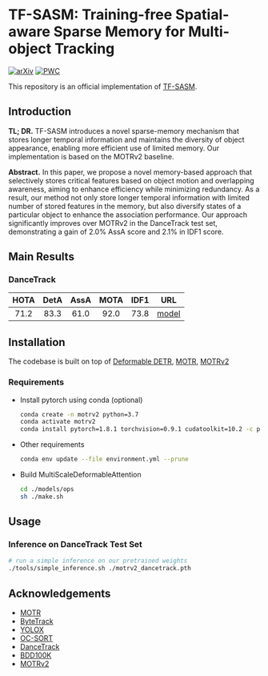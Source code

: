 # TF-SASM: Training-free Spatial-aware Sparse Memory for Multi-object Tracking
[![arXiv](https://img.shields.io/badge/arXiv-2407.04327-COLOR.svg)](https://arxiv.org/abs/2407.04327)
[![PWC](https://img.shields.io/endpoint.svg?url=https://paperswithcode.com/paper/tf-sasm-training-free-spatial-aware-sparse)](https://paperswithcode.com/paper/tf-sasm-training-free-spatial-aware-sparse)

This repository is an official implementation of [TF-SASM](https://arxiv.org/abs/2407.04327).


## Introduction

**TL; DR.** TF-SASM introduces a novel sparse-memory mechanism that stores longer temporal information and maintains the diversity of object appearance, enabling more efficient use of limited memory. Our implementation is based on the MOTRv2 baseline.

**Abstract.**  In this paper, we propose a novel memory-based approach that selectively stores critical features based on object motion and overlapping awareness, aiming to enhance efficiency while minimizing redundancy. As a result, our method not only store longer temporal information with limited number of stored features in the memory, but also diversify states of a particular object to enhance the association performance. Our approach significantly improves over MOTRv2 in the DanceTrack test set, demonstrating a gain of 2.0% AssA score and 2.1% in IDF1 score.

## Main Results

### DanceTrack

| **HOTA** | **DetA** | **AssA** | **MOTA** | **IDF1** |                                           **URL**                                           |
| :------: | :------: | :------: | :------: | :------: | :-----------------------------------------------------------------------------------------: |
|   71.2   |   83.3   |   61.0   |   92.0   |   73.8   | [model](https://drive.google.com/file/d/1EA4lndu2yQcVgBKR09KfMe5efbf631Th/view?usp=share_link) |


## Installation

The codebase is built on top of [Deformable DETR](https://github.com/fundamentalvision/Deformable-DETR), [MOTR](https://github.com/megvii-research/MOTR), [MOTRv2](https://github.com/megvii-research/MOTRv2)

### Requirements

* Install pytorch using conda (optional)

    ```bash
    conda create -n motrv2 python=3.7
    conda activate motrv2
    conda install pytorch=1.8.1 torchvision=0.9.1 cudatoolkit=10.2 -c pytorch
    ```

* Other requirements
    ```bash
    conda env update --file environment.yml --prune
    ```

* Build MultiScaleDeformableAttention
    ```bash
    cd ./models/ops
    sh ./make.sh
    ```

## Usage

### Inference on DanceTrack Test Set

```bash
# run a simple inference on our pretrained weights
./tools/simple_inference.sh ./motrv2_dancetrack.pth
```

## Acknowledgements

- [MOTR](https://github.com/megvii-research/MOTR)
- [ByteTrack](https://github.com/ifzhang/ByteTrack)
- [YOLOX](https://github.com/Megvii-BaseDetection/YOLOX)
- [OC-SORT](https://github.com/noahcao/OC_SORT)
- [DanceTrack](https://github.com/DanceTrack/DanceTrack)
- [BDD100K](https://github.com/bdd100k/bdd100k)
- [MOTRv2](https://github.com/megvii-research/MOTRv2)
